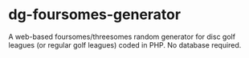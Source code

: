 # dg-foursomes-generator
A web-based foursomes/threesomes random generator for disc golf leagues (or regular golf leagues) coded in PHP. No database required.
